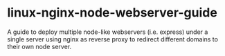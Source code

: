 # linux-nginx-node-webserver-guide
A guide to deploy multiple node-like webservers (i.e. express) under a single server using nginx as reverse proxy to redirect different domains to their own node server.
